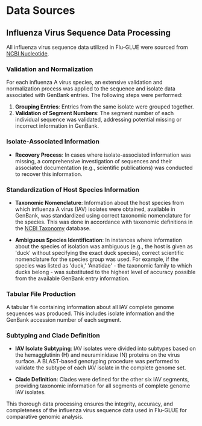 # Data Sources

## Influenza Virus Sequence Data Processing

All influenza virus sequence data utilized in Flu-GLUE were sourced from [NCBI Nucleotide](https://www.ncbi.nlm.nih.gov/nuccore).

### Validation and Normalization

For each influenza A virus species, an extensive validation and normalization process was applied to the sequence and isolate data associated with GenBank entries. The following steps were performed:

1. **Grouping Entries**: Entries from the same isolate were grouped together.
2. **Validation of Segment Numbers**: The segment number of each individual sequence was validated, addressing potential missing or incorrect information in GenBank.

### Isolate-Associated Information

- **Recovery Process**: In cases where isolate-associated information was missing, a comprehensive investigation of sequences and their associated documentation (e.g., scientific publications) was conducted to recover this information.

### Standardization of Host Species Information

- **Taxonomic Nomenclature**: Information about the host species from which influenza A virus (IAV) isolates were obtained, available in GenBank, was standardized using correct taxonomic nomenclature for the species. This was done in accordance with taxonomic definitions in the [NCBI Taxonomy](https://www.ncbi.nlm.nih.gov/taxonomy) database.

- **Ambiguous Species Identification**: In instances where information about the species of isolation was ambiguous (e.g., the host is given as 'duck' without specifying the exact duck species), correct scientific nomenclature for the species group was used. For example, if the species was listed as 'duck,' 'Anatidae' - the taxonomic family to which ducks belong - was substituted to the highest level of accuracy possible from the available GenBank entry information.

### Tabular File Production

A tabular file containing information about all IAV complete genome sequences was produced. This includes isolate information and the GenBank accession number of each segment.

### Subtyping and Clade Definition

- **IAV Isolate Subtyping**: IAV isolates were divided into subtypes based on the hemagglutinin (H) and neuraminidase (N) proteins on the virus surface. A BLAST-based genotyping procedure was performed to validate the subtype of each IAV isolate in the complete genome set.

- **Clade Definition**: Clades were defined for the other six IAV segments, providing taxonomic information for all segments of complete genome IAV isolates.

This thorough data processing ensures the integrity, accuracy, and completeness of the influenza virus sequence data used in Flu-GLUE for comparative genomic analysis.

